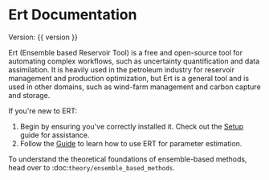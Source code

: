 Ert Documentation
=================

Version: {{ version }}

Ert (Ensemble based Reservoir Tool) is a free and open-source tool for
automating complex workflows, such as uncertainty quantification and data
assimilation. It is heavily used in the petroleum industry for reservoir
management and production optimization, but Ert is a general tool and is used in
other domains, such as wind-farm management and carbon capture and storage.

If you're new to ERT:

1. Begin by ensuring you've correctly installed it.
   Check out the [Setup](setup) guide for assistance.
2. Follow the [Guide](guide) to learn how to use ERT for parameter estimation.

To understand the theoretical foundations of ensemble-based methods, head over to :doc:`theory/ensemble_based_methods`.
